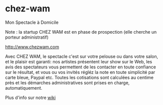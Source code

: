 # chez-wam
Mon Spectacle à Domicile

Note : la startup CHEZ WAM est en phase de prospection (elle cherche un porteur administratif)

<http://www.chezwam.com>

Avec CHEZ WAM, le spectacle c'est sur votre pelouse ou dans votre salon, et le plaisir est garanti: nos artistes présentent leur show sur le Web, les avis des spectateurs vous permettent de les contacter en toute confiance sur le résultat, et vous ou vos invités régléz la note en toute simplicité par carte bleue, Paypal etc. Toutes les cotisations sont calculées au centime près et les démarches administratives sont prises en charge, automatiquement.

Plus d'info sur notre [wiki](https://github.com/sgmap/chez-wam/wiki)
